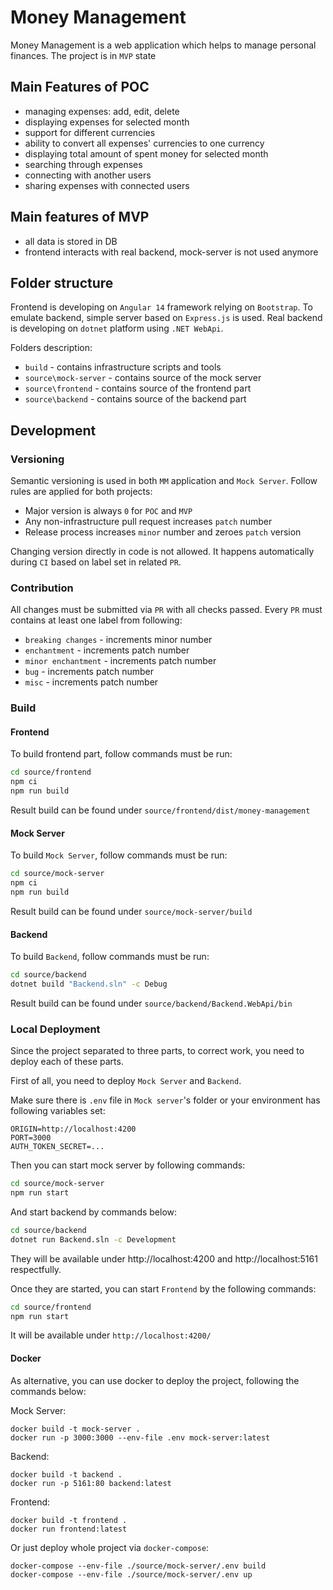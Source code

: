 # Money Management

Money Management is a web application which helps to manage personal finances. The project is in `MVP` state

## Main Features of POC

- managing expenses: add, edit, delete
- displaying expenses for selected month
- support for different currencies
- ability to convert all expenses' currencies to one currency
- displaying total amount of spent money for selected month
- searching through expenses
- connecting with another users
- sharing expenses with connected users

## Main features of MVP

- all data is stored in DB
- frontend interacts with real backend, mock-server is not used anymore

## Folder structure

Frontend is developing on `Angular 14` framework relying on `Bootstrap`. To emulate backend, simple server based on `Express.js` is used. Real backend is developing on `dotnet` platform using `.NET WebApi`.

Folders description:

- `build` - contains infrastructure scripts and tools
- `source\mock-server` - contains source of the mock server
- `source\frontend` - contains source of the frontend part
- `source\backend` - contains source of the backend part

## Development

### Versioning

Semantic versioning is used in both `MM` application and `Mock Server`. Follow rules are applied for both projects:

- Major version is always `0` for `POC` and `MVP`
- Any non-infrastructure pull request increases `patch` number
- Release process increases `minor` number and zeroes `patch` version

Changing version directly in code is not allowed. It happens automatically during `CI` based on label set in related `PR`.

### Contribution

All changes must be submitted via `PR` with all checks passed. Every `PR` must contains at least one label from following:

- `breaking changes` - increments minor number
- `enchantment` - increments patch number
- `minor enchantment` - increments patch number
- `bug` - increments patch number
- `misc` - increments patch number

### Build

#### Frontend

To build frontend part, follow commands must be run:

```bash
cd source/frontend
npm ci
npm run build
```

Result build can be found under `source/frontend/dist/money-management`

#### Mock Server

To build `Mock Server`, follow commands must be run:

```bash
cd source/mock-server
npm ci
npm run build
```

Result build can be found under `source/mock-server/build`

#### Backend

To build `Backend`, follow commands must be run:

```bash
cd source/backend
dotnet build "Backend.sln" -c Debug
```

Result build can be found under `source/backend/Backend.WebApi/bin`

### Local Deployment

Since the project separated to three parts, to correct work, you need to deploy each of these parts.

First of all, you need to deploy `Mock Server` and `Backend`.

Make sure there is `.env` file in `Mock server`'s folder or your environment has following variables set:

```
ORIGIN=http://localhost:4200
PORT=3000
AUTH_TOKEN_SECRET=...
```

Then you can start mock server by following commands:

```bash
cd source/mock-server
npm run start
```

And start backend by commands below:

```bash
cd source/backend
dotnet run Backend.sln -c Development
```

They will be available under http://localhost:4200 and http://localhost:5161 respectfully.

Once they are started, you can start `Frontend` by the following commands:

```bash
cd source/frontend
npm run start
```

It will be available under `http://localhost:4200/`

#### Docker

As alternative, you can use docker to deploy the project, following the commands below:

Mock Server:

```
docker build -t mock-server .
docker run -p 3000:3000 --env-file .env mock-server:latest
```

Backend:

```
docker build -t backend .
docker run -p 5161:80 backend:latest
```

Frontend:

```
docker build -t frontend .
docker run frontend:latest
```

Or just deploy whole project via `docker-compose`:

```
docker-compose --env-file ./source/mock-server/.env build
docker-compose --env-file ./source/mock-server/.env up
```

